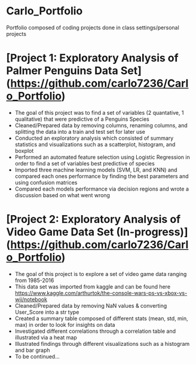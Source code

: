 # Carlo_Portfolio
Portfolio composed of coding projects done in class settings/personal projects
# [Project 1: Exploratory Analysis of Palmer Penguins Data Set] (https://github.com/carlo7236/Carlo_Portfolio)
* The goal of this project was to find a set of variables (2 quantative, 1 qualitative) that were predictive of a Penguins Species
* Cleaned/Prepared data by removing columns, renaming columns, and splitting the data into a train and test set for later use
* Conducted an exploratory analysis which consisted of summary statistics and visualizations such as a scatterplot, histogram, and boxplot
* Performed an automated feature selection using Logistic Regression in order to find a set of variables best predictive of species
* Imported three machine learning models (SVM, LR, and KNN) and compared each ones performance by finding the best parameters and using confusion matrices  
* Compared each models performance via decision regions and wrote a discussion based on what went wrong 

# [Project 2: Exploratory Analysis of Video Game Data Set (In-progress)] (https://github.com/carlo7236/Carlo_Portfolio)
* The goal of this project is to explore a set of video game data ranging from 1985-2016
* This data set was imported from kaggle and can be found here https://www.kaggle.com/arthurtok/the-console-wars-ps-vs-xbox-vs-wii/notebook
* Cleaned/Prepared data by removing NaN values & converting User_Score into a str type 
* Created a summary table composed of different stats (mean, std, min, max) in order to look for insights on data 
* Investigated different correlations through a correlation table and illustrated via a heat map
* Illustrated findings through different visualizations such as a histogram and bar graph
* To be continued...
